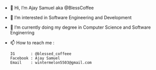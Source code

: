 - 👋 Hi, I’m Ajay Samuel aka @BlessCoffee 
- 👀 I’m interested in Software Engineering and Development
- 🌱 I’m currently doing my degree in Computer Science and Software Enginerring
- 📫 How to reach me :
      
      IG       : @blessed_coffeee
      Facebook : Ajay Samuel
      Email    : wintermelon5503@gmail.com
      

<!---
BlessCoffee/BlessCoffee is a ✨ special ✨ repository because its `README.md` (this file) appears on your GitHub profile.
You can click the Preview link to take a look at your changes.
--->
